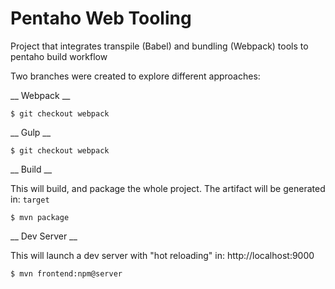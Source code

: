 # Pentaho Web Tooling #
Project that integrates transpile (Babel) and bundling (Webpack) tools to pentaho build workflow

Two branches were created to explore different approaches:

__ Webpack __

```
$ git checkout webpack
```

__ Gulp __

```
$ git checkout webpack
```

__ Build __

This will build, and package the whole project. The artifact will be generated in: ```target```

```
$ mvn package
```

__ Dev Server __

This will launch a dev server with "hot reloading" in: http://localhost:9000

```
$ mvn frontend:npm@server
```